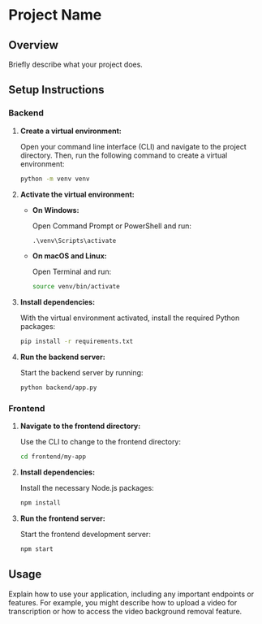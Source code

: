 # Project Name

## Overview

Briefly describe what your project does.

## Setup Instructions

### Backend

1. **Create a virtual environment:**

   Open your command line interface (CLI) and navigate to the project directory. Then, run the following command to create a virtual environment:

   ```bash
   python -m venv venv
   ```

2. **Activate the virtual environment:**

   - **On Windows:**

     Open Command Prompt or PowerShell and run:

     ```cmd
     .\venv\Scripts\activate
     ```

   - **On macOS and Linux:**

     Open Terminal and run:

     ```bash
     source venv/bin/activate
     ```

3. **Install dependencies:**

   With the virtual environment activated, install the required Python packages:

   ```bash
   pip install -r requirements.txt
   ```

4. **Run the backend server:**

   Start the backend server by running:

   ```bash
   python backend/app.py
   ```

### Frontend

1. **Navigate to the frontend directory:**

   Use the CLI to change to the frontend directory:

   ```bash
   cd frontend/my-app
   ```

2. **Install dependencies:**

   Install the necessary Node.js packages:

   ```bash
   npm install
   ```

3. **Run the frontend server:**

   Start the frontend development server:

   ```bash
   npm start
   ```

## Usage

Explain how to use your application, including any important endpoints or features. For example, you might describe how to upload a video for transcription or how to access the video background removal feature.

